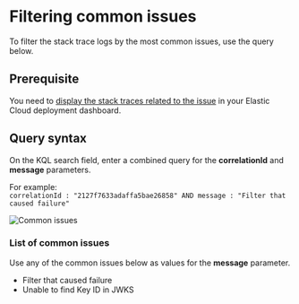 # Filtering common issues

To filter the stack trace logs by the most common issues, use the query below.

## Prerequisite

You need to [display the stack traces related to the issue](https://docs.developer.tech.gov.sg/docs/apex-cloud-troubleshooting-guide/docs/logs/viewing-stack-trace) in your Elastic Cloud deployment dashboard.

## Query syntax

On the KQL search field, enter a combined query for the  **correlationId** and **message** parameters.

For example:<br>
`correlationId : "2127f7633adaffa5bae26858" AND message : "Filter that caused failure"`

![Common issues](https://docs.developer.tech.gov.sg/docs/apex-cloud-troubleshooting-guide/images/common-issues.png)

### List of common issues

Use any of the common issues below as values for the **message** parameter.

- Filter that caused failure
- Unable to find Key ID in JWKS
